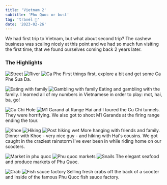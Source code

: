 ```yaml
---
title: 'Vietnam 2'
subtitle: 'Phu Quoc or bust'
tag: 'travel 🌴'
date: '2023-02-26'
---
```


We had first trip to Vietnam, but what about second trip?  The cashew business was scaling nicely at this point and we had so much fun visiting the first time, that we found ourselves coming back 2 years later.

### The Highlights

![Street](/images/posts/vietnam-2016/street.jpg 'Street')
![River](/images/posts/vietnam-2016/river.jpg 'River')
![Ca Phe](/images/posts/vietnam-2016/caphe.jpg 'Ca Phe')
First things first, explore a bit and get some Ca Phe Sua Da.

![Eating with family](/images/posts/vietnam-2016/family.jpg 'Eating with family')
![Gambling with family](/images/posts/vietnam-2016/cards.jpg 'Gambling with family')
Eating and gambling with the family.  I learned all of my numbers in Vietnamese in order to play: mot, hai, ba, go!

![Cu Chi Hole](/images/posts/vietnam-2016/hole.jpg 'Cu Chi Hole')
![M1 Garand at Range](/images/posts/vietnam-2016/gun.jpg 'M1 Garand at Range')
Hai and I toured the Cu Chi tunnels.  They were horrifying.  We also got to shoot M1 Garands at the firing range ending the tour.

![Khoe](/images/posts/vietnam-2016/khoe.jpg 'Khoe')
![Hiking](/images/posts/vietnam-2016/hiking.jpg 'Hiking')
![Post hiking wet](/images/posts/vietnam-2016/wet.jpg 'Post hiking wet')
More hanging with friends and family.  Dinner with Khoe - very nice guy - and hiking with Hai's cousins.  We got caught in the craziest rainstorm I've ever been in while riding home on our scooters.

![Market in phu quoc](/images/posts/vietnam-2016/market.jpg 'Market in phu quoc')
![Phu quoc markets](/images/posts/vietnam-2016/phu.jpg 'Phu quoc markets')
![Snails](/images/posts/vietnam-2016/dinnersnail.jpg 'Snails')
The elegant seafood and produce markets of Phu Quoc.

![Crab](/images/posts/vietnam-2016/crab.jpg 'Crab')
![Fish sauce factory](/images/posts/vietnam-2016/fish.jpg 'Fish sauce factory')
Selling fresh crabs off the back of a scooter and inside of the famous Phu Quoc fish sauce factory.